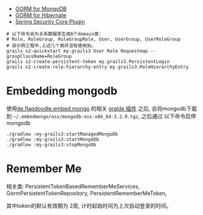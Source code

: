 

* [GORM for MongoDB](http://gorm.grails.org/latest/mongodb/manual/)
* [GORM for Hibernate](http://gorm.grails.org/latest/hibernate/manual/)
* [Spring Security Core Plugin](https://grails-plugins.github.io/grails-spring-security-core/v3/index.html)


```
# 以下命令会为关系数据库生成6个domain类:
# Role, RoleGroup, RoleGroupRole, User, UserGroup, UserRoleGroup
# 该示例工程中,上述几个类并没有使用到。
grails s2-quickstart my.grails3 User Role Requestmap --groupClassName=RoleGroup
grails s2-create-persistent-token my.grails3.PersistentLogin
grails s2-create-role-hierarchy-entry my.grails3.RoleHierarchyEntry
```

# Embedding mongodb
使用[de.flapdoodle.embed.mongo](https://github.com/flapdoodle-oss/de.flapdoodle.embed.mongo) 
的相关 [gralde 插件](https://github.com/sourcemuse/GradleMongoPlugin) 之后,
会将mongodb下载到 `~/.embedmongo/osx/mongodb-osx-x86_64-3.2.9.tgz`, 之后通过
以下命令启停mongodb

```
./gradlew :my-grails3:startManagedMongoDb
./gradlew :my-grails3:startMongoDb
./gradlew :my-grails3:stopMongoDb
```


# Remember Me

相关类: PersistentTokenBasedRememberMeServices, GormPersistentTokenRepository, PersistentRememberMeToken,
 
其中token的默认有效期为 2周, 计时起始时间为上次自动登录的时间。